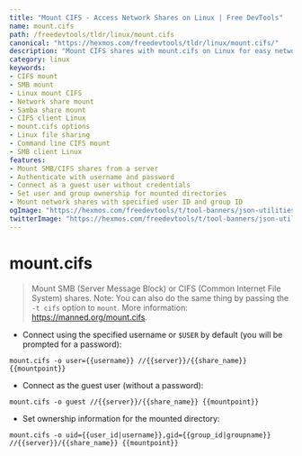 ```yaml
---
title: "Mount CIFS - Access Network Shares on Linux | Free DevTools"
name: mount.cifs
path: /freedevtools/tldr/linux/mount.cifs
canonical: "https://hexmos.com/freedevtools/tldr/linux/mount.cifs/"
description: "Mount CIFS shares with mount.cifs on Linux for easy network access. Configure user credentials and permissions seamlessly. Free online tool, no registration required."
category: linux
keywords:
- CIFS mount
- SMB mount
- Linux mount CIFS
- Network share mount
- Samba share mount
- CIFS client Linux
- mount.cifs options
- Linux file sharing
- Command line CIFS mount
- SMB client Linux
features:
- Mount SMB/CIFS shares from a server
- Authenticate with username and password
- Connect as a guest user without credentials
- Set user and group ownership for mounted directories
- Mount network shares with specified user ID and group ID
ogImage: "https://hexmos.com/freedevtools/t/tool-banners/json-utilities-banner.png"
twitterImage: "https://hexmos.com/freedevtools/t/tool-banners/json-utilities-banner.png"
---
```


# mount.cifs

> Mount SMB (Server Message Block) or CIFS (Common Internet File System) shares.
> Note: You can also do the same thing by passing the `-t cifs` option to `mount`.
> More information: <https://manned.org/mount.cifs>.

- Connect using the specified username or `$USER` by default (you will be prompted for a password):

`mount.cifs -o user={{username}} //{{server}}/{{share_name}} {{mountpoint}}`

- Connect as the guest user (without a password):

`mount.cifs -o guest //{{server}}/{{share_name}} {{mountpoint}}`

- Set ownership information for the mounted directory:

`mount.cifs -o uid={{user_id|username}},gid={{group_id|groupname}} //{{server}}/{{share_name}} {{mountpoint}}`
